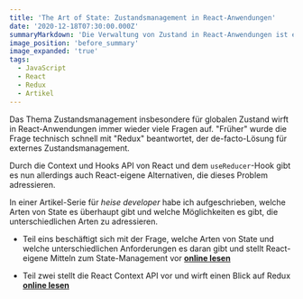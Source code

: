 ```yaml
---
title: 'The Art of State: Zustandsmanagement in React-Anwendungen'
date: '2020-12-18T07:30:00.000Z'
summaryMarkdown: 'Die Verwaltung von Zustand in React-Anwendungen ist ein wichtiges Thema. Für heise developer habe ich aufgeschrieben, welche Möglichkeiten es sowohl mit React selbst als auch mit Bibliotheken gibt.'
image_position: 'before_summary'
image_expanded: 'true'
tags:
  - JavaScript
  - React
  - Redux
  - Artikel
---
```


Das Thema Zustandsmanagement insbesondere für globalen Zustand wirft in React-Anwendungen immer wieder viele Fragen auf. "Früher" wurde die Frage technisch schnell mit "Redux" beantwortet, der de-facto-Lösung für externes Zustandsmanagement.

Durch die Context und Hooks API von React und dem `useReducer`-Hook gibt es nun allerdings auch React-eigene Alternativen, die dieses Problem adressieren.

In einer Artikel-Serie für _heise developer_ habe ich aufgeschrieben, welche Arten von State es überhaupt gibt und welche Möglichkeiten es gibt, die unterschiedlichen Arten zu adressieren.

- Teil eins beschäftigt sich mit der Frage, welche Arten von State und welche unterschiedlichen Anforderungen es daran gibt und stellt React-eigene Mitteln zum State-Management vor **[online lesen](https://www.heise.de/ratgeber/The-Art-of-State-Zustandsmanagement-in-React-Anwendungen-4934595.html)**

- Teil zwei stellt die React Context API vor und wirft einen Blick auf Redux **[online lesen](https://www.heise.de/ratgeber/The-Art-of-State-Zustandsmanagement-in-React-Anwendung-Teil-2-4990188.html)**

